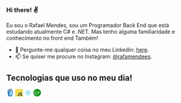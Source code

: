 ### Hi there! ✌️

Eu sou o Rafael Mendes, sou um Programador Back End que está estudando atualmente C# e .NET. Mas tenho alguma familiaridade e conhecimento no front end Também!

- 💬 Pergunte-me qualquer coisa no meu Linkedin: [here](https://www.linkedin.com/in/rafaelbayma/).
- 📫 Se quiser me procure no Instagram: [@rafamendees](https://www.instagram.com/rafamendees).

## Tecnologias que uso no meu dia!

<code><img height="20" src="https://raw.githubusercontent.com/github/explore/80688e429a7d4ef2fca1e82350fe8e3517d3494d/topics/css/css.png"></code>
<code><img height="20" src="https://raw.githubusercontent.com/github/explore/80688e429a7d4ef2fca1e82350fe8e3517d3494d/topics/javascript/javascript.png"></code>
<code><img height="20" src="https://raw.githubusercontent.com/github/explore/80688e429a7d4ef2fca1e82350fe8e3517d3494d/topics/react/react.png"></code>
<code><img height="20" src="https://raw.githubusercontent.com/github/explore/80688e429a7d4ef2fca1e82350fe8e3517d3494d/topics/csharp/csharp.png"></code>
<br />
